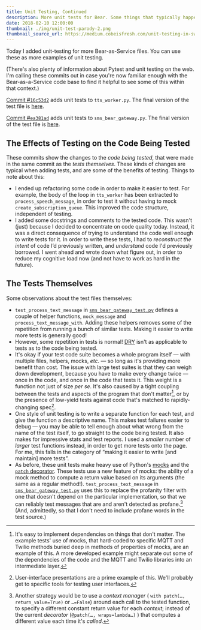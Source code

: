 ```yaml
---
title: Unit Testing, Continued
description: More unit tests for Bear. Some things that typically happen to your code when you add unit tests.
date: 2018-02-10 12:00:00
thumbnail: ./img/unit-test-parody-2.png
thumbnail_source_url: https://medium.cobeisfresh.com/unit-testing-in-swift-part-1-the-philosophy-9bc85ed5001b
---
```


Today I added unit-testing for more Bear-as-Service files. You can use these as more examples of unit testing.

(There's also plenty of information about Pytest and unit testing on the web. I'm calling these commits out in case you're now familiar enough with the Bear-as-a-Service code base to find it helpful to see some of this within that context.)

[Commit #`16c53d2`](https://github.com/olinlibrary/bear-as-a-service/commit/16c53d2) adds unit tests to  `tts_worker.py`. The final version of the test file is [here](https://github.com/olinlibrary/bear-as-a-service/blob/master/tests/tts_worker_test.py).

[Commit #`ea381ad`](https://github.com/olinlibrary/bear-as-a-service/commit/ea381ad) adds unit tests to `sms_bear_gateway.py`. The final version of the test file is [here](https://github.com/olinlibrary/bear-as-a-service/blob/master/tests/sms_bear_gateway_test.py).

## The Effects of Testing on the Code Being Tested

These commits show the changes to the *code being tested*, that were made in the same commit as the *tests themselves*. These kinds of changes are typical when adding tests, and are some of the benefits of testing. Things to note about this:

* I ended up refactoring some code in order to make it easier to test. For example, the body of the loop in `tts_worker` has been extracted to `process_speech_message`, in order to test it without having to mock `create_subscription_queue`. This improved the code structure, independent of testing.
* I added some docstrings and comments to the tested code. This wasn't (just) because I decided to concentrate on code quality today. Instead, it was a direct consequence of trying to understand the code well enough to write tests for it. In order to write these tests, I had to *reconstruct the intent* of code I’d previously written, and *understand* code I'd previously borrowed. I went ahead and wrote down what figure out, in order to reduce my cognitive load now (and not have to work as hard in the future).

## The Tests Themselves

Some observations about the test files themselves:

* `test_process_text_message` in  [`sms_bear_gateway_test.py`](https://github.com/olinlibrary/bear-as-a-service/blob/master/tests/sms_bear_gateway_test.py) defines a couple of helper functions, `mock_message` and `process_text_message_with`. Adding these helpers removes some of the repetition from running a bunch of similar tests. Making it easier to write more tests is generally good!
* However, some repetition in tests is normal! [DRY](https://en.wikipedia.org/wiki/Don%27t_repeat_yourself) isn't as applicable to tests as to the code being tested.
* It's okay if your test code suite becomes a whole program itself — with multiple files, helpers, mocks, *etc.* — so long as it's providing more benefit than cost. The issue with large test suites is that they can weigh down development, because you have to make every change twice — once in the code, and once in the code that tests it. This weight is a function not just of size *per se*. It's also caused by a tight coupling between the tests and aspects of the program that don't matter[^1], or by the presence of low-yield tests against code that's matched to rapidly-changing spec[^2].
* One style of unit testing is to write a separate function for each test, and give the function a descriptive name. This makes test failures easier to debug — you may be able to tell enough about what wrong from the name of the test itself, to go straight to the code being tested. It also makes for impressive stats and test reports. I used a *smaller* number of *larger* test functions instead, in order to get more tests onto the page. For me, this falls in the category of “making it easier to write [and maintain] more tests”.
* As before, these unit tests make heavy use of Python's [mocks](https://docs.python.org/3/library/unittest.mock.html) and the [`patch` decorator](https://docs.python.org/3/library/unittest.mock.html#the-patchers). These tests use a new feature of mocks: the ability of a mock method to compute a return value based on its arguments (the same as a regular method!). `test_process_text_message` in  [`sms_bear_gateway_test.py`](https://github.com/olinlibrary/bear-as-a-service/blob/master/tests/sms_bear_gateway_test.py) uses this to replace the profanity filter with one that doesn't depend on the particular implementation, so that we can reliably test messages that are and aren't detected as profane.[^3] (And, admittedly, so that I don't need to include profane words in the test source.)

[^1]: It's easy to implement dependencies on things that don't matter. The example tests' use of mocks, that hard-coded to specific MQTT and Twilio methods buried deep in methods of properties of mocks, are an example of this. A more developed example might separate out some of the dependencies of the code and the MQTT and Twilio libraries into an intermediate layer.
[^2]: User-interface presentations are a prime example of this. We'll probably get to specific tools for testing user interfaces.

[^3]: Another strategy would be to use a *context manager* ( `with patch(…, return_value=True)` or `…=False`) around each call to the tested function, to specify a different constant return value for each *context*; instead of the current *decorator* (`@patch(…, wraps=lambda…)` ) that computes a different value each time it's *called*.
